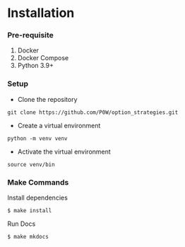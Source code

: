 # Installation

### Pre-requisite
1. Docker
2. Docker Compose
3. Python 3.9+


### Setup
* Clone the repository
```
git clone https://github.com/P0W/option_strategies.git
```

* Create a virtual environment
```
python -m venv venv
```

* Activate the virtual environment
```
source venv/bin
```

### Make Commands

Install dependencies

```
$ make install
```

Run Docs

```
$ make mkdocs
```